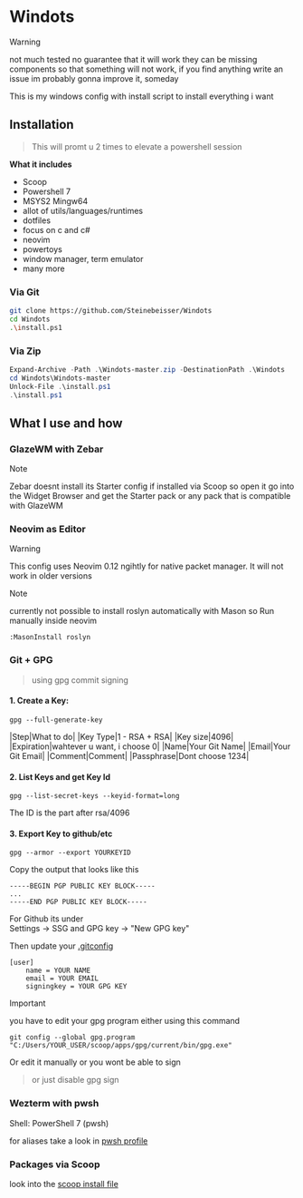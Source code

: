 # Windots

> [!WARNING]
> not much tested
> no guarantee that it will work
> they can be missing components so that something will not work, if you find anything write an issue
> im probably gonna improve it, someday

This is my windows config with install script to install everything i want

## Installation

> This will promt u 2 times to elevate a powershell session

**What it includes**

- Scoop
- Powershell 7
- MSYS2 Mingw64
- allot of utils/languages/runtimes
- dotfiles
- focus on c and c#
- neovim
- powertoys
- window manager, term emulator
- many more

### Via Git


```bash
git clone https://github.com/Steinebeisser/Windots
cd Windots
.\install.ps1
```

### Via Zip

```ps1
Expand-Archive -Path .\Windots-master.zip -DestinationPath .\Windots
cd Windots\Windots-master
Unlock-File .\install.ps1
.\install.ps1
```

## What I use and how

### GlazeWM with Zebar

> [!NOTE] 
> Zebar doesnt install its Starter config if installed via Scoop so open it go into the Widget Browser and get the Starter pack or any pack that is compatible with GlazeWM

### Neovim as Editor

> [!WARNING]
> This config uses Neovim 0.12 ngihtly for native packet manager. It will not work in older versions

> [!NOTE] 
> currently not possible to install roslyn automatically with Mason so Run manually inside neovim


```vim
:MasonInstall roslyn
```

### Git + GPG

> using gpg commit signing

#### 1. Create a Key:
```
gpg --full-generate-key
```

|Step|What to do|
|Key Type|1 - RSA + RSA|
|Key size|4096|
|Expiration|wahtever u want, i choose 0|
|Name|Your Git Name|
|Email|Your Git Email|
|Comment|Comment|
|Passphrase|Dont choose 1234|

#### 2. List Keys and get Key Id

```
gpg --list-secret-keys --keyid-format=long
```

The ID is the part after rsa/4096

#### 3. Export Key to github/etc

```
gpg --armor --export YOURKEYID
```

Copy the output that looks like this
```
-----BEGIN PGP PUBLIC KEY BLOCK-----
...
-----END PGP PUBLIC KEY BLOCK-----
```

For Github its under \
Settings -> SSG and GPG key -> "New GPG key"


Then update your [.gitconfig](.gitconfig)

```
[user]
    name = YOUR NAME
    email = YOUR EMAIL
    signingkey = YOUR GPG KEY
```

> [!IMPORTANT]
> you have to edit your gpg program either using this command
> ```
> git config --global gpg.program "C:/Users/YOUR_USER/scoop/apps/gpg/current/bin/gpg.exe"
>```
> Or edit it manually or you wont be able to sign


> or just disable gpg sign


### Wezterm with pwsh
Shell: PowerShell 7 (pwsh)

for aliases take a look in [pwsh profile](Microsoft.PowerShell_profile.ps1)

### Packages via Scoop

look into the [scoop install file](install_scripts/install_scoop.ps1)
